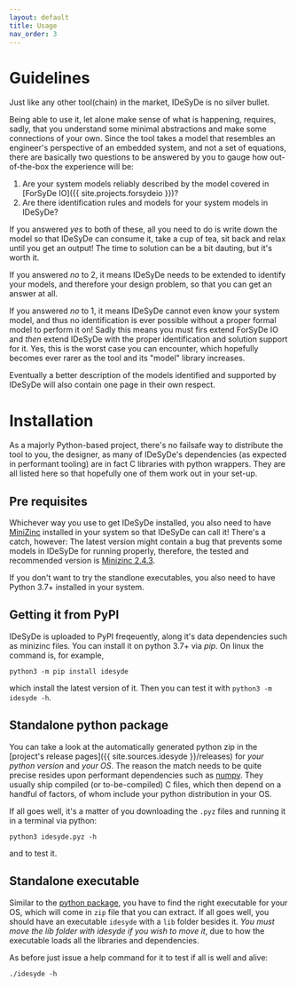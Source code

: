 ```yaml
---
layout: default
title: Usage
nav_order: 3
---
```


# Guidelines

Just like any other tool(chain) in the market, IDeSyDe is no silver bullet.

Being able to use it, let alone make sense of what is happening, requires, sadly,
that you understand some minimal abstractions and make some connections of your own.
Since the tool takes a model that resembles an engineer's perspective of an embedded system,
and not a set of equations, there are basically two questions to be answered by you to
gauge how out-of-the-box the experience will be:

1. Are your system models reliably described by the model covered in [ForSyDe IO]({{ site.projects.forsydeio }})?
2. Are there identification rules and models for your system models in IDeSyDe?

If you answered _yes_ to both of these, all you need to do is write down the model so that IDeSyDe can consume it, take a cup of tea, sit back and relax until you get an output! The time to solution can be a bit dauting, but it's worth it.

If you answered _no_ to 2, it means IDeSyDe needs to be extended to identify your models, and therefore your design problem, so that you can get an answer at all.

If you answered _no_ to 1, it means IDeSyDe cannot even know your system model, and thus no identification is ever possible without a proper formal model to perform it on! Sadly this means you must firs extend ForSyDe IO and _then_ extend IDeSyDe with the proper identification and solution support for it. Yes, this is the worst case you can encounter, which hopefully becomes ever rarer as the tool and its "model" library increases.

Eventually a better description of the models identified and supported by IDeSyDe will also contain one page in their own respect.

# Installation

As a majorly Python-based project, there's no failsafe way to distribute the tool to you, the designer,
as many of IDeSyDe's dependencies (as expected in performant tooling) are in fact C libraries with python wrappers. 
They are all listed here so that hopefully one of them work out in your set-up.

## Pre requisites

Whichever way you use to get IDeSyDe installed, you also need to have [MiniZinc](https://www.minizinc.org/)
installed in your system so that IDeSyDe can call it!
There's a catch, however: The latest version might contain a bug that prevents some models in IDeSyDe
for running properly, therefore, the tested and recommended version is
[Minizinc 2.4.3](https://github.com/MiniZinc/MiniZincIDE/releases/tag/2.4.3).

If you don't want to try the standlone executables, you also need to have Python 3.7+ installed in your system.

## Getting it from PyPI

IDeSyDe is uploaded to PyPI freqeuently, along it's data dependencies such as minizinc files. You can install
it on python 3.7+ via _pip_. On linux the command is, for example,

    python3 -m pip install idesyde
  
which install the latest version of it. Then you can test it with `python3 -m idesyde -h`.

## Standalone python package

You can take a look at the automatically generated python zip in the 
[project's release pages]({{ site.sources.idesyde }}/releases) for _your python version_ and _your OS_.
The reason the match needs to be quite precise resides upon performant dependencies such as [numpy](https://numpy.org/).
They usually ship compiled (or to-be-compiled) C files, which then depend on a handful of factors, of whom
include your python distribution in your OS.

If all goes well, it's a matter of you downloading the `.pyz` files and running it in a terminal via python:

    python3 idesyde.pyz -h

and to test it.

## Standalone executable

Similar to the [python package](#standelone-python-package), you have to find the right executable for your
OS, which will come in `zip` file that you can extract. If all goes well, you should have an executable `idesyde`
with a `lib` folder besides it. _You must move the lib folder with idesyde if you wish to move it_, due to how
the executable loads all the libraries and dependencies.

As before just issue a help command for it to test if all is well and alive:

    ./idesyde -h
